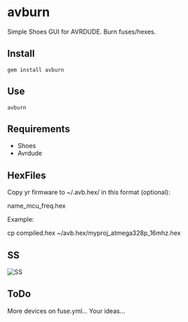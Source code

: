 avburn
======

Simple Shoes GUI for AVRDUDE. Burn fuses/hexes.


Install
-------

    gem install avburn


Use
---

    avburn


Requirements
------------

* Shoes
* Avrdude


HexFiles
--------

Copy yr firmware to ~/.avb.hex/ in this format (optional):

name_mcu_freq.hex

Example:

cp compiled.hex ~/avb.hex/myproj_atmega328p_16mhz.hex


SS
--
![SS](https://github.com/nofxx/avburn/raw/master/media/ss.png)


ToDo
----

More devices on fuse.yml...
Your ideas...